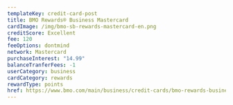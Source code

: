 ```yaml
---
templateKey: credit-card-post
title: BMO Rewards® Business Mastercard
cardImage: /img/bmo-sb-rewards-mastercard-en.png
creditScore: Excellent
fee: 120
feeOptions: dontmind
network: Mastercard
purchaseInterest: "14.99"
balanceTranferFees: -1
userCategory: business
cardCategory: rewards
rewardType: points
href: https://www.bmo.com/main/business/credit-cards/bmo-rewards-business-mastercard/
---
```

